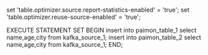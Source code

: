 set 'table.optimizer.source.report-statistics-enabled' = 'true';
set 'table.optimizer.reuse-source-enabled' = 'true';

EXECUTE STATEMENT SET
BEGIN
    insert into paimon_table_1 select name,age,city from kafka_source_1;
    insert into paimon_table_2 select name,age,city from kafka_source_1;
END;
